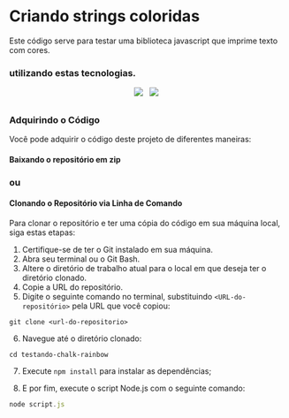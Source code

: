 # Criando strings coloridas

<p align-items = center> Este código serve para testar uma biblioteca javascript que imprime texto com cores.</p>
 
 ### utilizando estas tecnologias.
<div align="center">
<img src=https://img.shields.io/badge/-JavaScript-0D1117?style=for-the-badge&logo=javascript&labelColor=000000&textColor=0D1117/> &nbsp;
<img src=https://img.shields.io/badge/-Node.JS-0D1117?style=for-the-badge&logo=node.js&labelColor=000000&textColor=0D1117/> &nbsp;
</div>

##

### Adquirindo o Código

Você pode adquirir o código deste projeto de diferentes maneiras:

#### Baixando o repositório em zip

### ou

#### Clonando o Repositório via Linha de Comando

Para clonar o repositório e ter uma cópia do código em sua máquina local, siga estas etapas:

1. Certifique-se de ter o Git instalado em sua máquina.
2. Abra seu terminal ou o Git Bash.
3. Altere o diretório de trabalho atual para o local em que deseja ter o diretório clonado.
4. Copie a URL do repositório.
5. Digite o seguinte comando no terminal, substituindo `<URL-do-repositório>` pela URL que você copiou:

```
git clone <url-do-repositorio>
```

6. Navegue até o diretório clonado:

```
cd testando-chalk-rainbow
```

7. Execute `npm install` para instalar as dependências;

8. E por fim, execute o script Node.js com o seguinte comando:

```javascript
node script.js
```

